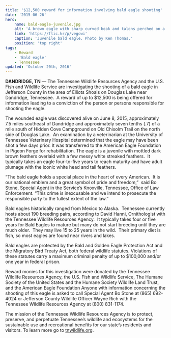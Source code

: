```yaml
---
title: '$12,500 reward for information involving bald eagle shooting'
date: '2015-06-26'
hero:
    name: bald-eagle-juvenile.jpg
    alt: 'A brown eagle with sharp curved beak and talons perched on a tree.'
    link: 'https://flic.kr/p/vegcwi'
    caption: 'Juvenile bald eagle. Photo by Ken Thomas.'
    position: 'top right'
tags:
    - Reward
    - 'Bald eagle'
    - Tennessee
updated: 'October 20th, 2016'
---
```


**DANDRIDGE, TN** &mdash; The Tennessee Wildlife Resources Agency and the U.S. Fish and Wildlife Service are investigating the shooting of a bald eagle in Jefferson County in the area of Elliots Shoals on Douglas Lake near Dandridge, Tennessee.  A reward of up to $12,500 is being offered for information leading to a conviction of the person or persons responsible for shooting the eagle.

The wounded eagle was discovered alive on June 8, 2015, approximately 7.5 miles southeast of Dandridge and approximately seven tenths (.7) of a mile south of Hidden Cove Campground on Old Chisolm Trail on the north side of Douglas Lake.  An examination by a veterinarian at the University of Tennessee Veterinary Hospital determined that the eagle may have been shot a few days prior. It was transferred to the American Eagle Foundation in Pigeon Forge for rehabilitation. The eagle is a juvenile with mottled dark brown feathers overlaid with a few messy white streaked feathers.  It typically takes an eagle four-to-five years to reach maturity and have adult plumage with the iconic white head and tail feathers.

“The bald eagle holds a special place in the heart of every American.  It is our national emblem and a great symbol of pride and freedom,”  said Bo Stone, Special Agent in the Service’s Knoxville, Tennessee, Office of Law Enforcement. “This crime is inexcusable and we intend to prosecute the responsible party to the fullest extent of the law.”

Bald eagles historically ranged from Mexico to Alaska.  Tennessee currently hosts about 190 breeding pairs, according to David Hanni, Ornithologist with the Tennessee Wildlife Resources Agency.  It typically takes four or five years for Bald Eagles to mature but many do not start breeding until they are much older.  They may live 15 to 25 years in the wild.  Their primary diet is fish, so most eagles are found near rivers and lakes.

Bald eagles are protected by the Bald and Golden Eagle Protection Act and the Migratory Bird Treaty Act, both federal wildlife statutes. Violations of these statutes carry a maximum criminal penalty of up to $100,000 and/or one year in federal prison.

Reward monies for this investigation were donated by the Tennessee Wildlife Resources Agency, the U.S. Fish and Wildlife Service, The Humane Society of the United States and the Humane Society Wildlife Land Trust, and the American Eagle Foundation Anyone with information concerning the shooting of this eagle is asked to call Special Agent Bo Stone at (865) 692-4024 or Jefferson County Wildlife Officer Wayne Rich with the Tennessee Wildlife Resources Agency at (800) 831-1174.

The mission of the Tennessee Wildlife Resources Agency is to protect, preserve, and perpetuate Tennessee’s wildlife and ecosystems for the sustainable use and recreational benefits for our state’s residents and visitors. To learn more go to [tnwildlife.org](www.tnwildlife.org).
